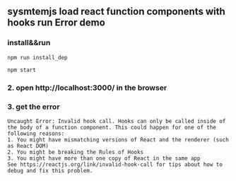 ## sysmtemjs load react function components with hooks run Error demo

### install&&run

```
npm run install_dep

npm start

```

### 2. open http://localhost:3000/ in the browser

### 3. get the error

```
Uncaught Error: Invalid hook call. Hooks can only be called inside of the body of a function component. This could happen for one of the following reasons:
1. You might have mismatching versions of React and the renderer (such as React DOM)
2. You might be breaking the Rules of Hooks
3. You might have more than one copy of React in the same app
See https://reactjs.org/link/invalid-hook-call for tips about how to debug and fix this problem.
```
